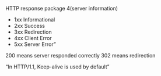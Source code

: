 


HTTP response package 4(server information)
- 1xx Informational
- 2xx Success
- 3xx Redirection
- 4xx Client Error
- 5xx Server Error”

200 means server responded correctly
302 means redirection


“In HTTP/1.1, Keep-alive is used by default”



